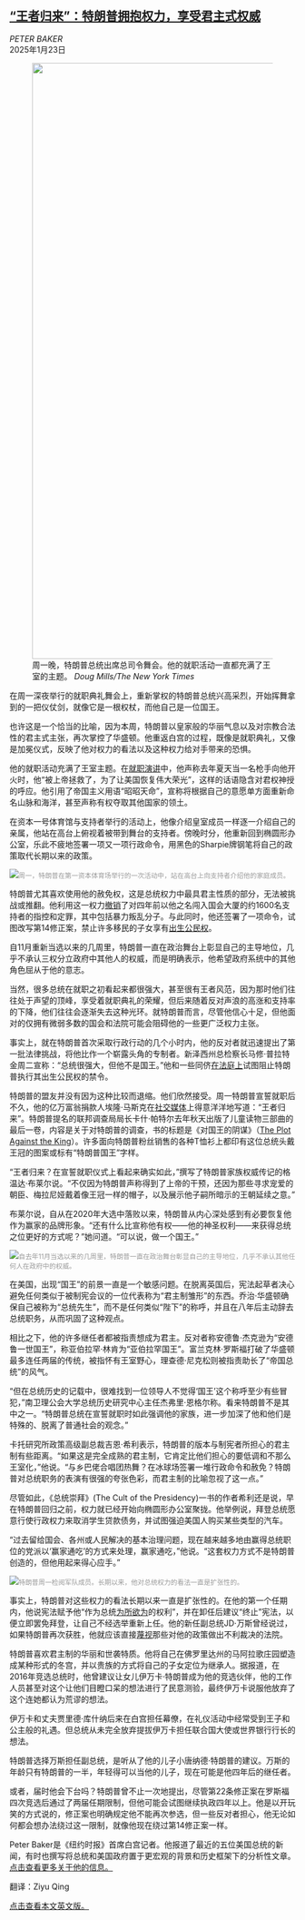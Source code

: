 <!--1737607022000-->
[“王者归来”：特朗普拥抱权力，享受君主式权威](https://cn.nytimes.com/usa/20250123/trump-president-king/)
------

<address>PETER BAKER</address><time pudate="2025-01-23 12:28:46" datetime="2025-01-23 12:28:46">2025年1月23日</time><figure><img src="https://images.weserv.nl/?url=static01.nyt.com/images/2025/01/22/multimedia/22dc-king-TOP-mbcp/22dc-king-TOP-mbcp-master1050.jpg" width="1050" height="1050"><figcaption>周一晚，特朗普总统出席总司令舞会。他的就职活动一直都充满了王室的主题。 <cite>Doug Mills/The New York Times</cite></figcaption></figure><section><p>在周一深夜举行的就职典礼舞会上，重新掌权的特朗普总统兴高采烈，开始挥舞拿到的一把仪仗剑，就像它是一根权杖，而他自己是一位国王。</p><p>也许这是一个恰当的比喻，因为本周，特朗普以皇家般的华丽气息以及对宗教合法性的君主式主张，再次掌控了华盛顿。他重返白宫的过程，既像是就职典礼，又像是加冕仪式，反映了他对权力的看法以及这种权力给对手带来的恐惧。</p><p>他的就职活动充满了王室主题。在<a href="https://www.nytimes.com/2025/01/20/us/politics/trump-inauguration.html">就职演讲</a>中，他声称去年夏天当一名枪手向他开火时，他“被上帝拯救了，为了让美国恢复伟大荣光”，这样的话语隐含对君权神授的呼应。他引用了帝国主义用语“昭昭天命”，宣称将根据自己的意愿单方面重新命名山脉和海洋，甚至声称有权夺取其他国家的领土。</p><p>在资本一号体育馆与支持者举行的活动上，他像介绍皇室成员一样逐一介绍自己的亲属，他站在高台上俯视着被带到舞台的支持者。傍晚时分，他重新回到椭圆形办公室，乐此不疲地签署一项又一项行政命令，用黑色的Sharpie牌钢笔将自己的政策取代长期以来的政策。</p><p><img src="https://images.weserv.nl/?url=static01.nyt.com/images/2025/01/22/multimedia/22dc-king2-vwkz/22dc-king2-vwkz-master1050.jpg"><small style="color: #999;">周一，特朗普在第一资本体育场举行的一次活动中，站在高台上向支持者介绍他的家庭成员。</small></p><p>特朗普尤其喜欢使用他的赦免权，这是总统权力中最具君主性质的部分，无法被挑战或推翻。他利用这一权力<a href="https://www.nytimes.com/2025/01/20/us/politics/trump-pardons-jan-6.html">撤销</a>了对四年前以他之名闯入国会大厦的约1600名支持者的指控和定罪，其中包括暴力叛乱分子。与此同时，他还签署了一项命令，试图改写第14修正案，禁止许多移民的子女享有<a href="https://www.nytimes.com/2025/01/21/us/politics/birthright-citizenship-visa-holders.html">出生公民权</a>。</p><p>自11月重新当选以来的几周里，特朗普一直在政治舞台上彰显自己的主导地位，几乎不承认三权分立政府中其他人的权威，而是明确表示，他希望政府系统中的其他角色屈从于他的意志。</p><p>当然，很多总统在就职之初看起来都很强大，甚至很有王者风范，因为那时他们往往处于声望的顶峰，享受着就职典礼的荣耀，但后来随着反对声浪的高涨和支持率的下降，他们往往会逐渐失去这种光环。就特朗普而言，尽管他信心十足，但他面对的仅拥有微弱多数的国会和法院可能会阻碍他的一些更广泛权力主张。</p><p>事实上，就在特朗普首次采取行政行动的几个小时内，他的反对者就迅速提出了第一批法律挑战，将他比作一个崭露头角的专制者。新泽西州总检察长马修·普拉特金周二宣称：“总统很强大，但他不是国王。”他和一些同侪<a href="https://www.nytimes.com/2025/01/21/us/trump-birthright-citizenship.html">在法庭上</a>试图阻止特朗普执行其出生公民权的禁令。</p><p>特朗普的盟友并没有因为这种比较而退缩。他们欣然接受。周一特朗普宣誓就职后不久，他的亿万富翁捐款人埃隆·马斯克在<a rel="noopener noreferrer" target="_blank" href="https://x.com/elonmusk/status/1881416718201094254">社交媒体</a>上得意洋洋地写道：“王者归来”。特朗普提名的联邦调查局局长卡什·帕特尔去年秋天出版了儿童读物三部曲的最后一卷，内容是关于对特朗普的调查，书的标题是《对国王的阴谋》（<a href="https://www.nytimes.com/2024/10/14/us/politics/kash-patel.html">The Plot Against the King</a>）。许多面向特朗普粉丝销售的各种T恤衫上都印有这位总统头戴王冠的图案或标有“特朗普国王”字样。</p><p>“王者归来？在宣誓就职仪式上看起来确实如此，”撰写了特朗普家族权威传记的格温达·布莱尔说。“不仅因为特朗普声称得到了上帝的干预，还因为那些寻求宠爱的朝臣、梅拉尼娅戴着像王冠一样的帽子，以及展示他子嗣所暗示的王朝延续之意。”</p><p>布莱尔说，自从在2020年大选中落败以来，特朗普从内心深处感到有必要恢复他作为赢家的品牌形象。“还有什么比宣称他有权——他的神圣权利——来获得总统之位更好的方式呢？”她问道。“可以说，做一个国王。”</p><p><img src="https://images.weserv.nl/?url=static01.nyt.com/images/2025/01/22/multimedia/22dc-king3-qmkj/22dc-king3-qmkj-master1050.jpg"><small style="color: #999;">自去年11月当选以来的几周里，特朗普一直在政治舞台彰显自己的主导地位，几乎不承认其他任何人在政府中的权威。</small></p><p>在美国，出现“国王”的前景一直是一个敏感问题。在脱离英国后，宪法起草者决心避免任何类似于被制宪会议的一位代表称为“君主制雏形”的东西。乔治·华盛顿确保自己被称为“总统先生”，而不是任何类似“陛下”的称呼，并且在八年后主动辞去总统职务，从而巩固了这种观点。</p><p>相比之下，他的许多继任者都被指责想成为君主。反对者称安德鲁·杰克逊为“安德鲁一世国王”，称亚伯拉罕·林肯为“亚伯拉罕国王”。富兰克林·罗斯福打破了华盛顿最多连任两届的传统，被指怀有王室野心，理查德·尼克松则被指责助长了“帝国总统”的风气。</p><p>“但在总统历史的记载中，很难找到一位领导人不觉得‘国王’这个称呼至少有些冒犯，”南卫理公会大学总统历史研究中心主任杰弗里·恩格尔称。看来特朗普不是其中之一。“特朗普总统在宣誓就职时如此强调他的家族，进一步加深了他和他们是特殊的、脱离了普通社会的观念。”</p><p>卡托研究所政策高级副总裁吉恩·希利表示，特朗普的版本与制宪者所担心的君主制有些距离。“如果这是完全成熟的君主制，它肯定比他们担心的要低调和不那么王室化，”他说。“与乡巴佬合唱团热舞？在冰球场签署一堆行政命令和赦免？特朗普对总统职务的表演有很强的夸张色彩，而君主制的比喻忽视了这一点。”</p><p>尽管如此，《总统崇拜》(The Cult of the Presidency)一书的作者希利还是说，早在特朗普回归之前，权力就已经开始向椭圆形办公室聚拢。他举例说，拜登总统愿意行使行政权力来取消学生贷款债务，并试图强迫美国人购买某些类型的汽车。</p><p>“过去留给国会、各州或人民解决的基本治理问题，现在越来越多地由赢得总统职位的党派以‘赢家通吃’的方式来处理，赢家通吃，”他说。“这套权力方式不是特朗普创造的，但他用起来得心应手。”</p><p><img src="https://images.weserv.nl/?url=static01.nyt.com/images/2025/01/22/multimedia/22dc-king4-gvkm/22dc-king4-gvkm-master1050.jpg"><small style="color: #999;">特朗普周一检阅军队成员。长期以来，他对总统权力的看法一直是扩张性的。</small></p><p>事实上，特朗普对这些权力的看法长期以来一直是扩张性的。在他的第一个任期内，他说宪法赋予他“作为总统<a href="https://www.nytimes.com/2024/10/27/us/politics/trump-fascism.html">为所欲为</a>的权利”，并在卸任后建议“终止”宪法，以便立即罢免拜登，让自己不经选举重新上任。他的新任副总统JD·万斯曾经说过，如果特朗普再次获胜，他就应该直接<a href="https://www.nytimes.com/2024/08/03/us/politics/jd-vance-donald-trump-2024-campaign.html">蔑视</a>那些对他的政策做出不利裁决的法院。</p><p>特朗普喜欢君主制的华丽和世袭特质。他将自己在佛罗里达州的马阿拉歌庄园塑造成某种形式的冬宫，并以贵族的方式将自己的子女定位为继承人。据报道，在2016年竞选总统时，他曾建议让女儿伊万卡·特朗普成为他的竞选伙伴，他的工作人员甚至对这个让他们目瞪口呆的想法进行了民意测验，最终伊万卡说服他放弃了这个连她都认为荒谬的想法。</p><p>伊万卡和丈夫贾里德·库什纳后来在白宫担任幕僚，在礼仪活动中经常受到王子和公主般的礼遇。但总统从未完全放弃提拔伊万卡担任联合国大使或世界银行行长的想法。</p><p>特朗普选择万斯担任副总统，是听从了他的儿子小唐纳德·特朗普的建议。万斯的年龄只有特朗普的一半，年轻得可以当他的儿子，现在可能是他四年后的继任者。</p><p>或者，届时他会下台吗？特朗普曾不止一次地提出，尽管第22条修正案在罗斯福四次竞选后通过了两届任期限制，但他可能会试图继续执政四年以上。他是以开玩笑的方式说的，修正案也明确规定他不能再次参选，但一些反对者担心，他无论如何都会想办法绕过这一限制，就像他现在绕过第14修正案一样。</p></section><footer><p>Peter Baker是《纽约时报》首席白宫记者。他报道了最近的五位美国总统的新闻，有时也撰写将总统和美国政府置于更宏观的背景和历史框架下的分析性文章。<a rel="nofollow" target="_blank" href="https://www.nytimes.com/by/peter-baker">点击查看更多关于他的信息。</a></p><p>翻译：Ziyu Qing</p><a rel="nofollow" target="_blank" href="https://www.nytimes.com/2025/01/22/us/politics/trump-president-king.html">点击查看本文英文版。</a></footer>
